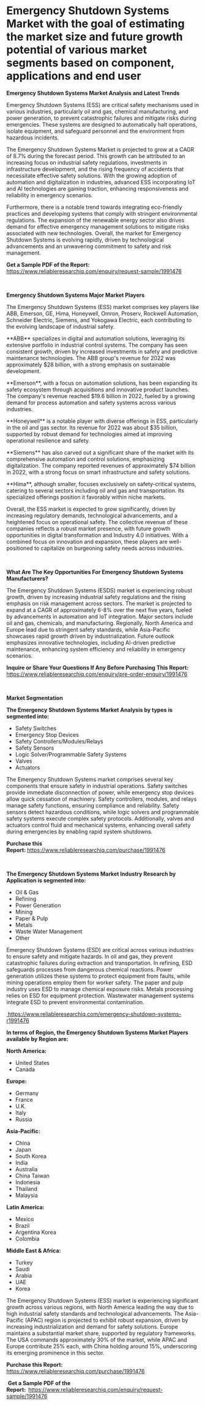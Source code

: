 <p><h1>Emergency Shutdown Systems Market with the goal of estimating the market size and future growth potential of various market segments based on component, applications and end user</h1></p><p><strong>Emergency Shutdown Systems Market Analysis and Latest Trends</strong></p>
<p><p>Emergency Shutdown Systems (ESS) are critical safety mechanisms used in various industries, particularly oil and gas, chemical manufacturing, and power generation, to prevent catastrophic failures and mitigate risks during emergencies. These systems are designed to automatically halt operations, isolate equipment, and safeguard personnel and the environment from hazardous incidents.</p><p>The Emergency Shutdown Systems Market is projected to grow at a CAGR of 8.7% during the forecast period. This growth can be attributed to an increasing focus on industrial safety regulations, investments in infrastructure development, and the rising frequency of accidents that necessitate effective safety solutions. With the growing adoption of automation and digitalization in industries, advanced ESS incorporating IoT and AI technologies are gaining traction, enhancing responsiveness and reliability in emergency scenarios.</p><p>Furthermore, there is a notable trend towards integrating eco-friendly practices and developing systems that comply with stringent environmental regulations. The expansion of the renewable energy sector also drives demand for effective emergency management solutions to mitigate risks associated with new technologies. Overall, the market for Emergency Shutdown Systems is evolving rapidly, driven by technological advancements and an unwavering commitment to safety and risk management.</p></p>
<p><strong>Get a Sample PDF of the Report:&nbsp;</strong> <a href="https://www.reliableresearchiq.com/enquiry/request-sample/1991476?utm_campaign=2944&utm_medium=2&utm_source=Github&utm_content=ia&utm_term=19042025&utm_id=emergency-shutdown-systems">https://www.reliableresearchiq.com/enquiry/request-sample/1991476</a></p>
<p>&nbsp;</p>
<p><strong>Emergency Shutdown Systems Major Market Players</strong></p>
<p><p>The Emergency Shutdown Systems (ESS) market comprises key players like ABB, Emerson, GE, Hima, Honeywell, Omron, Proserv, Rockwell Automation, Schneider Electric, Siemens, and Yokogawa Electric, each contributing to the evolving landscape of industrial safety.</p><p>**ABB** specializes in digital and automation solutions, leveraging its extensive portfolio in industrial control systems. The company has seen consistent growth, driven by increased investments in safety and predictive maintenance technologies. The ABB group's revenue for 2022 was approximately $28 billion, with a strong emphasis on sustainable development.</p><p>**Emerson**, with a focus on automation solutions, has been expanding its safety ecosystem through acquisitions and innovative product launches. The company's revenue reached $19.6 billion in 2022, fueled by a growing demand for process automation and safety systems across various industries.</p><p>**Honeywell** is a notable player with diverse offerings in ESS, particularly in the oil and gas sector. Its revenue for 2022 was about $35 billion, supported by robust demand for technologies aimed at improving operational resilience and safety.</p><p>**Siemens** has also carved out a significant share of the market with its comprehensive automation and control solutions, emphasizing digitalization. The company reported revenues of approximately $74 billion in 2022, with a strong focus on smart infrastructure and safety solutions.</p><p>**Hima**, although smaller, focuses exclusively on safety-critical systems, catering to several sectors including oil and gas and transportation. Its specialized offerings position it favorably within niche markets.</p><p>Overall, the ESS market is expected to grow significantly, driven by increasing regulatory demands, technological advancements, and a heightened focus on operational safety. The collective revenue of these companies reflects a robust market presence, with future growth opportunities in digital transformation and Industry 4.0 initiatives. With a combined focus on innovation and expansion, these players are well-positioned to capitalize on burgeoning safety needs across industries.</p></p>
<p>&nbsp;</p>
<p><strong>What Are The Key Opportunities For Emergency Shutdown Systems Manufacturers?</strong></p>
<p><p>The Emergency Shutdown Systems (ESDS) market is experiencing robust growth, driven by increasing industrial safety regulations and the rising emphasis on risk management across sectors. The market is projected to expand at a CAGR of approximately 6-8% over the next five years, fueled by advancements in automation and IoT integration. Major sectors include oil and gas, chemicals, and manufacturing. Regionally, North America and Europe lead due to stringent safety standards, while Asia-Pacific showcases rapid growth driven by industrialization. Future outlook emphasizes innovative technologies, including AI-driven predictive maintenance, enhancing system efficiency and reliability in emergency scenarios.</p></p>
<p><strong>Inquire or Share Your Questions If Any Before Purchasing This Report:</strong> <a href="https://www.reliableresearchiq.com/enquiry/pre-order-enquiry/1991476?utm_campaign=2944&utm_medium=2&utm_source=Github&utm_content=ia&utm_term=19042025&utm_id=emergency-shutdown-systems">https://www.reliableresearchiq.com/enquiry/pre-order-enquiry/1991476</a></p>
<p>&nbsp;</p>
<p><strong>Market Segmentation</strong></p>
<p><strong>The Emergency Shutdown Systems Market Analysis by types is segmented into:</strong></p>
<p><ul><li>Safety Switches</li><li>Emergency Stop Devices</li><li>Safety Controllers/Modules/Relays</li><li>Safety Sensors</li><li>Logic Solver/Programmable Safety Systems</li><li>Valves</li><li>Actuators</li></ul></p>
<p><p>The Emergency Shutdown Systems market comprises several key components that ensure safety in industrial operations. Safety switches provide immediate disconnection of power, while emergency stop devices allow quick cessation of machinery. Safety controllers, modules, and relays manage safety functions, ensuring compliance and reliability. Safety sensors detect hazardous conditions, while logic solvers and programmable safety systems execute complex safety protocols. Additionally, valves and actuators control fluid and mechanical systems, enhancing overall safety during emergencies by enabling rapid system shutdowns.</p></p>
<p><strong>Purchase this Report:&nbsp;</strong><a href="https://www.reliableresearchiq.com/purchase/1991476?utm_campaign=2944&utm_medium=2&utm_source=Github&utm_content=ia&utm_term=19042025&utm_id=emergency-shutdown-systems">https://www.reliableresearchiq.com/purchase/1991476</a></p>
<p>&nbsp;</p>
<p><strong>The Emergency Shutdown Systems Market Industry Research by Application is segmented into:</strong></p>
<p><ul><li>Oil & Gas</li><li>Refining</li><li>Power Generation</li><li>Mining</li><li>Paper & Pulp</li><li>Metals</li><li>Waste Water Management</li><li>Other</li></ul></p>
<p><p>Emergency Shutdown Systems (ESD) are critical across various industries to ensure safety and mitigate hazards. In oil and gas, they prevent catastrophic failures during extraction and transportation. In refining, ESD safeguards processes from dangerous chemical reactions. Power generation utilizes these systems to protect equipment from faults, while mining operations employ them for worker safety. The paper and pulp industry uses ESD to manage chemical exposure risks. Metals processing relies on ESD for equipment protection. Wastewater management systems integrate ESD to prevent environmental contamination.</p></p>
<p><a href="https://www.reliableresearchiq.com/emergency-shutdown-systems-r1991476?utm_campaign=2944&utm_medium=2&utm_source=Github&utm_content=ia&utm_term=19042025&utm_id=emergency-shutdown-systems">&nbsp;https://www.reliableresearchiq.com/emergency-shutdown-systems-r1991476</a></p>
<p><strong>In terms of Region, the Emergency Shutdown Systems Market Players available by Region are:</strong></p>
<p>
    <p> <strong> North America: </strong>
        <ul>
            <li>United States</li>
            <li>Canada</li>
        </ul>
        </p> 
    <p> <strong> Europe: </strong>
        <ul>
            <li>Germany</li>
            <li>France</li>
            <li>U.K.</li>
            <li>Italy</li>
            <li>Russia</li>
        </ul>
        </p> 
    <p> <strong> Asia-Pacific: </strong>
        <ul>
            <li>China</li>
            <li>Japan</li>
            <li>South Korea</li>
            <li>India</li>
            <li>Australia</li>
            <li>China Taiwan</li>
            <li>Indonesia</li>
            <li>Thailand</li>
            <li>Malaysia</li>
        </ul>
        </p> 
    <p> <strong> Latin America: </strong>
        <ul>
            <li>Mexico</li>
            <li>Brazil</li>
            <li>Argentina Korea</li>
            <li>Colombia</li>
        </ul>
        </p> 
    <p> <strong> Middle East & Africa: </strong>
        <ul>
            <li>Turkey</li>
            <li>Saudi</li>
            <li>Arabia</li>
            <li>UAE</li>
            <li>Korea</li>
        </ul>
    </p>
    </p>
<p><p>The Emergency Shutdown Systems (ESS) market is experiencing significant growth across various regions, with North America leading the way due to high industrial safety standards and technological advancements. The Asia-Pacific (APAC) region is projected to exhibit robust expansion, driven by increasing industrialization and demand for safety solutions. Europe maintains a substantial market share, supported by regulatory frameworks. The USA commands approximately 30% of the market, while APAC and Europe contribute 25% each, with China holding around 15%, underscoring its emerging prominence in this sector.</p></p>
<p><strong>Purchase this Report: </strong><a href="https://www.reliableresearchiq.com/purchase/1991476?utm_campaign=2944&utm_medium=2&utm_source=Github&utm_content=ia&utm_term=19042025&utm_id=emergency-shutdown-systems">https://www.reliableresearchiq.com/purchase/1991476</a></p>
<p>&nbsp;<strong>Get a Sample PDF of the Report:&nbsp;&nbsp;</strong><a href="https://www.reliableresearchiq.com/enquiry/request-sample/1991476?utm_campaign=2944&utm_medium=2&utm_source=Github&utm_content=ia&utm_term=19042025&utm_id=emergency-shutdown-systems">https://www.reliableresearchiq.com/enquiry/request-sample/1991476</a></p>
<p><strong></strong></p>
<p><p></p><p></p><p></p></p>